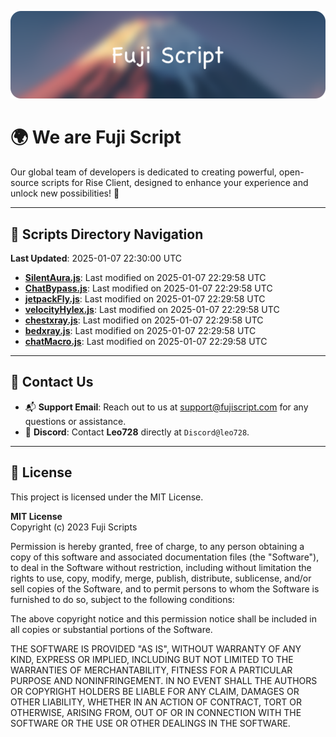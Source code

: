 ![Banner](.github/b.webp)

# 🌍 **We are Fuji Script**

Our global team of developers is dedicated to creating powerful, open-source scripts for Rise Client, designed to enhance your experience and unlock new possibilities! 🌟

---
<!-- SCRIPTS_NAVIGATION_START -->
## 📂 **Scripts Directory Navigation**

**Last Updated**: 2025-01-07 22:30:00 UTC

- **[SilentAura.js](scripts/SilentAura.js)**: Last modified on 2025-01-07 22:29:58 UTC
- **[ChatBypass.js](scripts/ChatBypass.js)**: Last modified on 2025-01-07 22:29:58 UTC
- **[jetpackFly.js](scripts/jetpackFly.js)**: Last modified on 2025-01-07 22:29:58 UTC
- **[velocityHylex.js](scripts/velocityHylex.js)**: Last modified on 2025-01-07 22:29:58 UTC
- **[chestxray.js](scripts/chestxray.js)**: Last modified on 2025-01-07 22:29:58 UTC
- **[bedxray.js](scripts/bedxray.js)**: Last modified on 2025-01-07 22:29:58 UTC
- **[chatMacro.js](scripts/chatMacro.js)**: Last modified on 2025-01-07 22:29:58 UTC

<!-- SCRIPTS_NAVIGATION_END -->

---

## 💬 **Contact Us**  
- 📬 **Support Email**: Reach out to us at [support@fujiscript.com](mailto:support@fujiscript.com) for any questions or assistance.  
- 💬 **Discord**: Contact **Leo728** directly at `Discord@leo728`.

---

## 📜 **License**

This project is licensed under the MIT License.  

**MIT License**  
Copyright (c) 2023 Fuji Scripts  

Permission is hereby granted, free of charge, to any person obtaining a copy of this software and associated documentation files (the "Software"), to deal in the Software without restriction, including without limitation the rights to use, copy, modify, merge, publish, distribute, sublicense, and/or sell copies of the Software, and to permit persons to whom the Software is furnished to do so, subject to the following conditions:  

The above copyright notice and this permission notice shall be included in all copies or substantial portions of the Software.  

THE SOFTWARE IS PROVIDED "AS IS", WITHOUT WARRANTY OF ANY KIND, EXPRESS OR IMPLIED, INCLUDING BUT NOT LIMITED TO THE WARRANTIES OF MERCHANTABILITY, FITNESS FOR A PARTICULAR PURPOSE AND NONINFRINGEMENT. IN NO EVENT SHALL THE AUTHORS OR COPYRIGHT HOLDERS BE LIABLE FOR ANY CLAIM, DAMAGES OR OTHER LIABILITY, WHETHER IN AN ACTION OF CONTRACT, TORT OR OTHERWISE, ARISING FROM, OUT OF OR IN CONNECTION WITH THE SOFTWARE OR THE USE OR OTHER DEALINGS IN THE SOFTWARE.  
